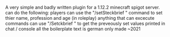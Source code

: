 A very simple and badly written plugin for a 1.12.2 minecraft spigot server. can do the following:
players can use the "/setSteckbrief <name><profession><age>" command to set thier name, profession and age (in roleplay)
anything that can excecute commands can use "/Setckbrief <playerName>" to get the preveously set values printed in chat / console
all the boilerplate text is german only
made ~2021
